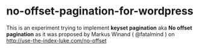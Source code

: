 no-offset-pagination-for-wordpress
==================================

This is an experiment trying to implement **keyset pagination** aka __No offset pagination__ as it was proposed by Markus Winand ( @fatalmind ) on http://use-the-index-luke.com/no-offset
